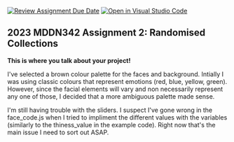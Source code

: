[![Review Assignment Due Date](https://classroom.github.com/assets/deadline-readme-button-8d59dc4de5201274e310e4c54b9627a8934c3b88527886e3b421487c677d23eb.svg)](https://classroom.github.com/a/TMOxyln0)
[![Open in Visual Studio Code](https://classroom.github.com/assets/open-in-vscode-c66648af7eb3fe8bc4f294546bfd86ef473780cde1dea487d3c4ff354943c9ae.svg)](https://classroom.github.com/online_ide?assignment_repo_id=10649385&assignment_repo_type=AssignmentRepo)
## 2023 MDDN342 Assignment 2: Randomised Collections
**This is where you talk about your project!**

I've selected a brown colour palette for the faces and background. Intially I was using classic colours that represent emotions (red, blue, yellow, green). However, since the facial elements will vary and non necessarily represent any one of those, I decided that a more ambiguous palette made sense.

I'm still having trouble with the sliders. I suspect I've gone wrong in the face_code.js when I tried to impliment the different values with the variables (similarly to the thiness_value in the example code). Right now that's the main issue I need to sort out ASAP.
